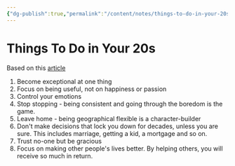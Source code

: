 ```yaml
---
{"dg-publish":true,"permalink":"/content/notes/things-to-do-in-your-20s/"}
---
```


# Things To Do in Your 20s

Based on this [article](https://iamalexmathers.medium.com/14-things-i-wish-i-knew-at-25-now-that-im-38-b9796e9ba574)

1. Become exceptional at one thing
2. Focus on being useful, not on happiness or passion
3. Control your emotions
4. Stop stopping - being consistent and going through the boredom is the game.
5. Leave home - being geographical flexible is a character-builder
6. Don't make decisions that lock you down for decades, unless you are sure. This includes marriage, getting a kid, a mortgage and so on.
7. Trust no-one but be gracious
8. Focus on making other people's lives better. By helping others, you will receive so much in return.